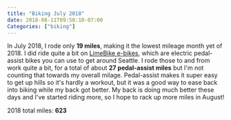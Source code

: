 ```yaml
---
title: "Biking July 2018"
date: 2018-08-11T09:58:10-07:00
Categories: ["biking"]
---
```


In July 2018, I rode only **19 miles**, making it the lowest mileage month yet of 2018. I did ride quite a bit on [LimeBike e-bikes](https://www.geekwire.com/2018/rode-electric-limebike-around-downtown-seattle-hill-lived-tell-tale/), which are electric pedal-assist bikes you can use to get around Seattle. I rode those to and from work quite a bit, for a total of about **27 pedal-assist miles** but I'm not counting that towards my overall milage. Pedal-assist makes it super easy to get up hills so it's hardly a workout, but it was a good way to ease back into biking while my back got better. My back is doing much better these days and I've started riding more, so I hope to rack up more miles in August!

2018 total miles: **623**
